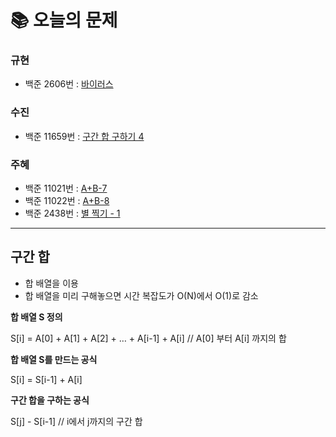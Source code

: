  # 📚 오늘의 문제
### 규현
- 백준 2606번 : [바이러스](https://www.acmicpc.net/problem/2606)
### 수진
- 백준 11659번 : [구간 합 구하기 4](https://www.acmicpc.net/problem/11659)
### 주혜
- 백준 11021번 : [A+B-7](https://www.acmicpc.net/problem/11021)
- 백준 11022번 : [A+B-8](https://www.acmicpc.net/problem/11022)
- 백준 2438번 : [별 찍기 - 1](https://www.acmicpc.net/problem/2438)

<hr>

## 구간 합

- 합 배열을 이용
- 합 배열을 미리 구해놓으면 시간 복잡도가 O(N)에서 O(1)로 감소

 **합 배열 S 정의**

S[i] = A[0] + A[1] + A[2] + … + A[i-1] + A[i]     // A[0] 부터 A[i] 까지의 합

 **합 배열 S를 만드는 공식**

S[i] = S[i-1] + A[i]

 **구간 합을 구하는 공식**

S[j] - S[i-1]    // i에서 j까지의 구간 합
